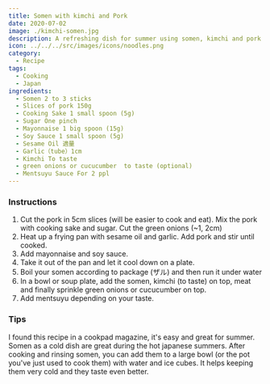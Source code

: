 ```yaml
---
title: Somen with kimchi and Pork
date: 2020-07-02
image: ./kimchi-somen.jpg
description: A refreshing dish for summer using somen, kimchi and pork
icon: ../../../src/images/icons/noodles.png
category:
  - Recipe
tags:
  - Cooking
  - Japan
ingredients:
  - Somen 2 to 3 sticks
  - Slices of pork 150g
  - Cooking Sake 1 small spoon (5g)
  - Sugar One pinch
  - Mayonnaise 1 big spoon (15g)
  - Soy Sauce 1 small spoon (5g)
  - Sesame Oil 適量
  - Garlic（tube）1cm
  - Kimchi To taste
  - green onions or cucucumber  to taste (optional)
  - Mentsuyu Sauce For 2 ppl
---
```


### Instructions

1. Cut the pork in 5cm slices (will be easier to cook and eat). Mix the pork with cooking sake and sugar. Cut the green onions (~1, 2cm)
2. Heat up a frying pan with sesame oil and garlic. Add pork and stir until cooked.
3. Add mayonnaise and soy sauce.
4. Take it out of the pan and let it cool down on a plate.
5. Boil your somen according to package (ザル) and then run it under water
6. In a bowl or soup plate, add the somen, kimchi (to taste) on top, meat and finally sprinkle green onions or cucucumber on top.
7. Add mentsuyu depending on your taste.

### Tips

I found this recipe in a cookpad magazine, it's easy and great for summer.
Somen as a cold dish are great during the hot japanese summers.
After cooking and rinsing somen, you can add them to a large bowl (or the pot you've just used to cook them) with water and ice cubes. It helps keeping them very cold and they taste even better.
